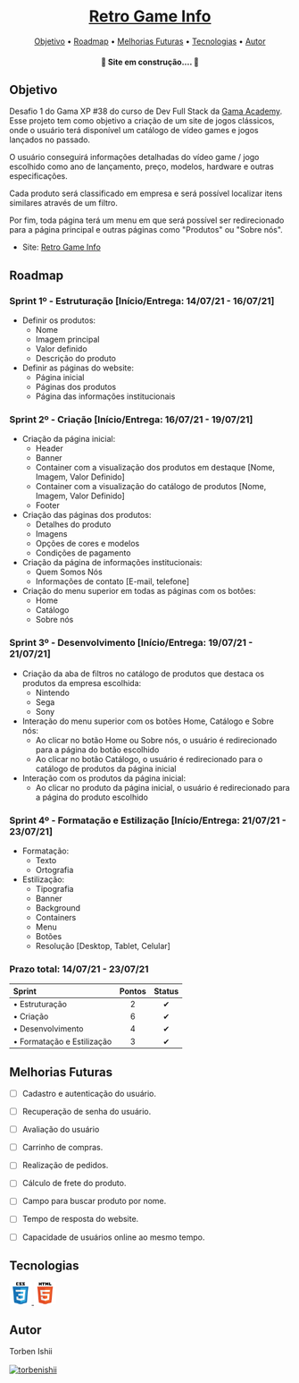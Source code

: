 **<h1 align="center"><ins>[Retro Game Info](https://retro-game-info.vercel.app/)</ins></h1>**

<p align="center">
 <a href="#objetivo">Objetivo</a> •
 <a href="#roadmap">Roadmap</a> • 
 <a href="#melhorias-futuras">Melhorias Futuras</a> • 
 <a href="#tecnologias">Tecnologias</a> • 
 <a href="#autor">Autor</a>
</p>

<h4 align="center"> 
	🚧  Site em construção....  🚧 
</h4>

## Objetivo

Desafio 1 do Gama XP #38 do curso de Dev Full Stack da [Gama Academy](https://www.gama.academy/ "Site da Gama Academy"). Esse projeto tem como objetivo a criação de um site de jogos clássicos, onde o usuário terá disponível um catálogo de vídeo games e jogos lançados no passado.

O usuário conseguirá informações detalhadas do vídeo game / jogo escolhido como ano de lançamento, preço, modelos, hardware e outras especificações.

Cada produto será classificado em empresa e será possível localizar itens similares através de um filtro.

Por fim, toda página terá um menu em que será possível ser redirecionado para a página principal e outras páginas como "Produtos" ou "Sobre nós".

- Site: [Retro Game Info](https://retro-game-info.vercel.app/)

## Roadmap 

### Sprint 1º - Estruturação [Início/Entrega: 14/07/21 - 16/07/21]

* Definir os produtos:
    * Nome
    * Imagem principal
    * Valor definido
    * Descrição do produto
* Definir as páginas do website:
    * Página inicial
    * Páginas dos produtos 
    * Página das informações institucionais

### Sprint 2º - Criação [Início/Entrega: 16/07/21 - 19/07/21]

* Criação da página inicial:
    * Header
    * Banner
    * Container com a visualização dos produtos em destaque [Nome, Imagem, Valor Definido]
    * Container com a visualização do catálogo de produtos [Nome, Imagem, Valor Definido]
    * Footer
* Criação das páginas dos produtos:
    * Detalhes do produto
    * Imagens
    * Opções de cores e modelos
    * Condições de pagamento
* Criação da página de informações institucionais:
    * Quem Somos Nós
    * Informações de contato [E-mail, telefone]
* Criação do menu superior em todas as páginas com os botões:
    * Home
    * Catálogo
    * Sobre nós
  
### Sprint 3º - Desenvolvimento [Início/Entrega: 19/07/21 - 21/07/21]

* Criação da aba de filtros no catálogo de produtos que destaca os produtos da empresa escolhida:
    * Nintendo
    * Sega
    * Sony
* Interação do menu superior com os botões Home, Catálogo e Sobre nós:
    * Ao clicar no botão Home ou Sobre nós, o usuário é redirecionado para a página do botão escolhido
    * Ao clicar no botão Catálogo, o usuário é redirecionado para o catálogo de produtos da página inicial
* Interação com os produtos da página inicial:
    * Ao clicar no produto da página inicial, o usuário é redirecionado para a página do produto escolhido


### Sprint 4º - Formatação e Estilização [Início/Entrega: 21/07/21 - 23/07/21]

* Formatação:
    * Texto
    * Ortografia
* Estilização:
    * Tipografia
    * Banner
    * Background
    * Containers
    * Menu 
    * Botões
    * Resolução [Desktop, Tablet, Celular]

### **Prazo total: 14/07/21 - 23/07/21**

| Sprint                     | Pontos   |     Status     |
| :------------------------- | :------: | :------------: |
| • Estruturação             |    2     |    &#10004;    |
| • Criação                  |    6     |    &#10004;    |
| • Desenvolvimento          |    4     |    &#10004;    |
| • Formatação e Estilização |    3     |    &#10004;    |

## Melhorias Futuras

- [ ] Cadastro e autenticação do usuário.
- [ ] Recuperação de senha do usuário.
- [ ] Avaliação do usuário
- [ ] Carrinho de compras.
- [ ] Realização de pedidos.
- [ ] Cálculo de frete do produto.
- [ ] Campo para buscar produto por nome.
- [ ] Tempo de resposta do website.
- [ ] Capacidade de usuários online ao mesmo tempo.



## Tecnologias

<p align="left"> <a href="https://www.w3schools.com/css/" target="_blank"> <img src="https://raw.githubusercontent.com/devicons/devicon/master/icons/css3/css3-original-wordmark.svg" alt="css3" width="40" height="40"/> </a> <a href="https://www.w3.org/html/" target="_blank"> <img src="https://raw.githubusercontent.com/devicons/devicon/master/icons/html5/html5-original-wordmark.svg" alt="html5" width="40" height="40"/> </a> </p>

## Autor

Torben Ishii 

<a href="https://linkedin.com/in/torbenishii" target="blank"><img align="center" src="https://raw.githubusercontent.com/rahuldkjain/github-profile-readme-generator/master/src/images/icons/Social/linked-in-alt.svg" alt="torbenishii" height="30" width="40" /></a>
</p>


